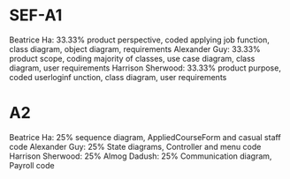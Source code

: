 # SEF-A1
Beatrice Ha:        33.33% product perspective, coded applying job function, class diagram, object diagram, requirements
Alexander Guy:      33.33% product scope, coding majority of classes, use case diagram, class diagram, user requirements
Harrison Sherwood:  33.33% product purpose, coded userloginf unction, class diagram, user requirements

# A2
Beatrice Ha:        25% sequence diagram, AppliedCourseForm and casual staff code
Alexander Guy:      25% State diagrams, Controller and menu code
Harrison Sherwood:  25% 
Almog Dadush:       25% Communication diagram, Payroll code 
